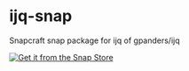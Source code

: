 # ijq-snap
Snapcraft snap package for ijq of gpanders/ijq

[![Get it from the Snap Store](https://snapcraft.io/static/images/badges/en/snap-store-black.svg)](https://snapcraft.io/ijq-m0x41)
